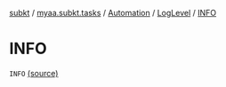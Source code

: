 [subkt](../../../index.md) / [myaa.subkt.tasks](../../index.md) / [Automation](../index.md) / [LogLevel](index.md) / [INFO](./-i-n-f-o.md)

# INFO

`INFO` [(source)](https://github.com/Myaamori/SubKt/blob/0.1.12/src/main/kotlin/myaa/subkt/tasks/asstasks.kt#L688)